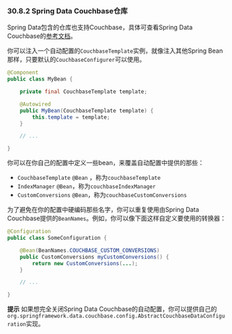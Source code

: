 ### 30.8.2 Spring Data Couchbase仓库

Spring Data包含的仓库也支持Couchbase，具体可查看Spring Data Couchbase的[参考文档](http://docs.spring.io/spring-data/couchbase/docs/current/reference/html/)。

你可以注入一个自动配置的`CouchbaseTemplate`实例，就像注入其他Spring Bean那样，只要默认的`CouchbaseConfigurer`可以使用。
```java
@Component
public class MyBean {

    private final CouchbaseTemplate template;

    @Autowired
    public MyBean(CouchbaseTemplate template) {
        this.template = template;
    }

    // ...

}
```
你可以在你自己的配置中定义一些bean，来覆盖自动配置中提供的那些：

* `CouchbaseTemplate` `@Bean` ，称为`couchbaseTemplate`
* `IndexManager` `@Bean`，称为`couchbaseIndexManager`
* `CustomConversions` `@Bean`，称为`couchbaseCustomConversions`

为了避免在你的配置中硬编码那些名字，你可以重复使用由Spring Data Couchbase提供的`BeanNames`。例如，你可以像下面这样自定义要使用的转换器：
```java
@Configuration
public class SomeConfiguration {

    @Bean(BeanNames.COUCHBASE_CUSTOM_CONVERSIONS)
    public CustomConversions myCustomConversions() {
        return new CustomConversions(...);
    }

    // ...

}
```
**提示** 如果想完全关闭Spring Data Couchbase的自动配置，你可以提供自己的`org.springframework.data.couchbase.config.AbstractCouchbaseDataConfiguration`实现。
